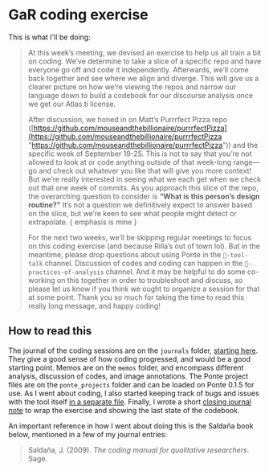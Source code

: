 # GaR coding exercise

This is what I'll be doing:

> At this week’s meeting, we devised an exercise to help us all train a bit on coding. We’ve determine to take a slice of a specific repo and have everyone go off and code it independently. Afterwards, we’ll come back together and see where we align and diverge. This will give us a clearer picture on how we’re viewing the repos and narrow our language down to build a codebook for our discourse analysis once we get our Atlas.ti license.
>
> After discussion, we honed in on Matt’s Purrrfect Pizza repo ([https://github.com/mouseandthebillionaire/purrrfectPizza](https://github.com/mouseandthebillionaire/purrrfectPizza "https://github.com/mouseandthebillionaire/purrrfectPizza")) and the specific week of September 19-25. This is not to say that you’re not allowed to look at or code anything outside of that week-long range—go and check out whatever you like that will give you more context! But we’re really interested in seeing what we each get when we check out that one week of commits. As you approach this slice of the repo, the overarching question to consider is **“What is this person’s design routine?”** It’s not a question we definitively expect to answer based on the slice, but we’re keen to see what people might detect or extrapolate. { emphasis is mine }
>
> For the next two weeks, we’ll be skipping regular meetings to focus on this coding exercise (and because Rilla’s out of town lol). But in the meantime, please drop questions about using Ponte in the ⁠`🔨-tool-talk` channel. Discussion of codes and coding can happen in the ⁠`🔎-practices-of-analysis` channel. And it may be helpful to do some co-working on this together in order to troubleshoot and discuss, so please let us know if you think we ought to organize a session for that at some point. Thank you so much for taking the time to read this really long message, and happy coding!

## How to read this

The journal of the coding sessions are on the `journals` folder, [starting here](<./journals/20240702-initial_notes.md>). They give a good sense of how coding progressed, and would be a good starting point. Memos are on the `memos` folder, and encompass different analysis, discussion of codes, and image annotations. The Ponte project files are on the `ponte_projects`  folder and can be loaded on Ponte 0.1.5 for use. As I went about coding, I also started keeping track of bugs and issues with the tool itself [in a separate file](<./Ponte bugs and wishlist.md>). Finally, I wrote a short [closing journal note](<./journals/20240724-closing_note.md>) to wrap the exercise and showing the last state of the codebook. 

An important reference in how I went about doing this is the Saldaña book below, mentioned in a few of my journal entries:

> Saldaña, J. (2009). _The coding manual for qualitative researchers_. Sage.

